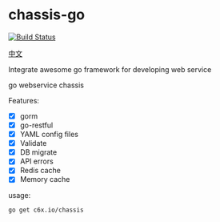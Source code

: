 # chassis-go 
[![Build Status](https://cloud.drone.io/api/badges/chassisx/chassis-go/status.svg)](https://cloud.drone.io/chassisx/chassis-go)

[中文](https://github.com/chassisx/chassis-go/blob/master/docs/README-zh_CN.md)

Integrate awesome go framework for developing web service

go webservice chassis

Features:

- [x] gorm
- [x] go-restful
- [x] YAML config files
- [x] Validate
- [x] DB migrate
- [x] API errors
- [x] Redis cache
- [x] Memory cache

usage:
```
go get c6x.io/chassis
```
